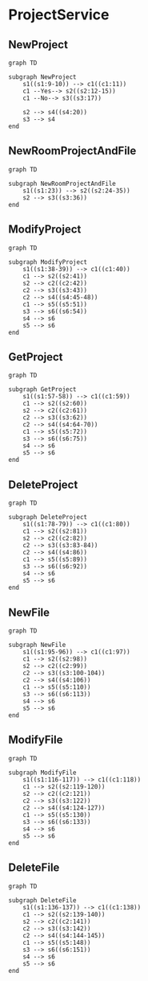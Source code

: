 # ProjectService

## NewProject

```mermaid
graph TD

subgraph NewProject
	s1((s1:9-10)) --> c1((c1:11))
	c1 --Yes--> s2((s2:12-15))
	c1 --No--> s3((s3:17))
	
	s2 --> s4((s4:20))
	s3 --> s4
end
```

## NewRoomProjectAndFile

```mermaid
graph TD

subgraph NewRoomProjectAndFile
	s1((s1:23)) --> s2((s2:24-35))
	s2 --> s3((s3:36))
end
```

## ModifyProject

```mermaid
graph TD

subgraph ModifyProject
	s1((s1:38-39)) --> c1((c1:40))
	c1 --> s2((s2:41))
	s2 --> c2((c2:42))
	c2 --> s3((s3:43))
	c2 --> s4((s4:45-48))
	c1 --> s5((s5:51))
	s3 --> s6((s6:54))
	s4 --> s6
	s5 --> s6
end
```

## GetProject

```mermaid
graph TD

subgraph GetProject
	s1((s1:57-58)) --> c1((c1:59))
	c1 --> s2((s2:60))
	s2 --> c2((c2:61))
	c2 --> s3((s3:62))
	c2 --> s4((s4:64-70))
	c1 --> s5((s5:72))
	s3 --> s6((s6:75))
	s4 --> s6
	s5 --> s6
end

```

## DeleteProject

```mermaid
graph TD

subgraph DeleteProject
	s1((s1:78-79)) --> c1((c1:80))
	c1 --> s2((s2:81))
	s2 --> c2((c2:82))
	c2 --> s3((s3:83-84))
	c2 --> s4((s4:86))
	c1 --> s5((s5:89))
	s3 --> s6((s6:92))
	s4 --> s6
	s5 --> s6
end
```

## NewFile

```mermaid
graph TD

subgraph NewFile
	s1((s1:95-96)) --> c1((c1:97))
	c1 --> s2((s2:98))
	s2 --> c2((c2:99))
	c2 --> s3((s3:100-104))
	c2 --> s4((s4:106))
	c1 --> s5((s5:110))
	s3 --> s6((s6:113))
	s4 --> s6
	s5 --> s6
end

```

## ModifyFile

```mermaid
graph TD

subgraph ModifyFile
	s1((s1:116-117)) --> c1((c1:118))
	c1 --> s2((s2:119-120))
	s2 --> c2((c2:121))
	c2 --> s3((s3:122))
	c2 --> s4((s4:124-127))
	c1 --> s5((s5:130))
	s3 --> s6((s6:133))
	s4 --> s6
	s5 --> s6
end
```

## DeleteFile

```mermaid
graph TD

subgraph DeleteFile
	s1((s1:136-137)) --> c1((c1:138))
	c1 --> s2((s2:139-140))
	s2 --> c2((c2:141))
	c2 --> s3((s3:142))
	c2 --> s4((s4:144-145))
	c1 --> s5((s5:148))
	s3 --> s6((s6:151))
	s4 --> s6
	s5 --> s6
end
```